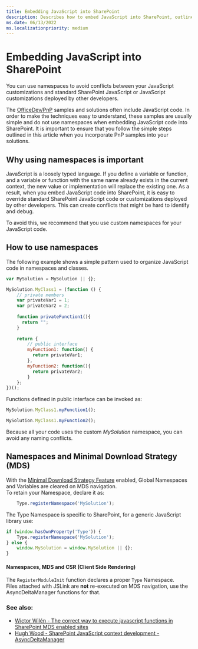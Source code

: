 ```yaml
---
title: Embedding JavaScript into SharePoint
description: Describes how to embed JavaScript into SharePoint, outlines why using namespaces is important, how to use namespaces, and provides additional references.
ms.date: 06/13/2022
ms.localizationpriority: medium
---
```

# Embedding JavaScript into SharePoint

You can use namespaces to avoid conflicts between your JavaScript customizations and standard SharePoint JavaScript or JavaScript customizations deployed by other developers. 

The [OfficeDev/PnP](https://github.com/SharePoint/PnP/) samples and solutions often include JavaScript code. In order to make the techniques easy to understand, these samples are usually simple and do not use namespaces when embedding JavaScript code into SharePoint. It is important to ensure that you follow the simple steps outlined in this article when you incorporate PnP samples into your solutions.

## Why using namespaces is important
<a name="sectionSection0"> </a>

JavaScript is a loosely typed language. If you define a variable or function, and a variable or function with the same name already exists in the current context, the new value or implementation will replace the existing one.
As a result, when you embed JavaScript code into SharePoint, it is easy to override standard SharePoint JavaScript code or customizations deployed by other developers.
This can create conflicts that might be hard to identify and debug.

To avoid this, we recommend that you use custom namespaces for your JavaScript code.

## How to use namespaces
<a name="sectionSection1"> </a>

The following example shows a simple pattern used to organize JavaScript code in namespaces and classes.

```JavaScript
var MySolution = MySolution || {};

MySolution.MyClass1 = (function () {
    // private members
    var privateVar1 = 1;
    var privateVar2 = 2;
    
    function privateFunction1(){
      return "";
    }
    
    return {
        // public interface
        myFunction1: function() {
          return privateVar1;
        },
        myFunction2: function(){
          return privateVar2;
        }
    };
})();
```

Functions defined in public interface can be invoked as:

```JavaScript
MySolution.MyClass1.myFunction1();

MySolution.MyClass1.myFunction2();
```

Because all your code uses the custom *MySolution* namespace, you can avoid any naming conflicts.

## Namespaces and Minimal Download Strategy (MDS)

With the [Minimal Download Strategy Feature](https://msdn.microsoft.com/library/office/dn456544.aspx) enabled, Global Namespaces and Variables are cleared on MDS navigation.   
To retain your Namespace, declare it as:

```JavaScript
    Type.registerNamespace('MySolution');
```

The Type Namespace is specific to SharePoint,  for a generic JavaScript library use:

```JavaScript
if (window.hasOwnProperty('Type')) {
    Type.registerNamespace('MySolution');
} else {
    window.MySolution = window.MySolution || {};
}
```

#### Namespaces, MDS and CSR (Client Side Rendering)

The ``RegisterModuleInit`` function declares a proper ``Type`` Namespace.  
Files attached with JSLink are **not** re-executed on MDS navigation, use the AsyncDeltaManager functions for that.

### See also:

* [Wictor Wilén - The correct way to execute javascript functions in SharePoint MDS enabled sites](http://www.wictorwilen.se/the-correct-way-to-execute-javascript-functions-in-sharepoint-2013-mds-enabled-sites)
* [Hugh Wood - SharePoint JavaScript context development - AsyncDeltaManager](https://rencore.com/blog/sharepoint-javascript-context-development-part-4-the-way-of-the-async-delta-manager/)
